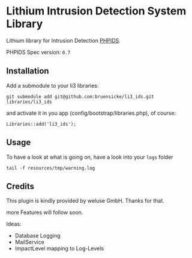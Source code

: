# Lithium Intrusion Detection System Library

Lithium library for Intrusion Detection [PHPIDS](http://phpids.org/).

PHPIDS Spec version: `0.7`

## Installation

Add a submodule to your li3 libraries:

	git submodule add git@github.com:bruensicke/li3_ids.git libraries/li3_ids

and activate it in you app (config/bootstrap/libraries.php), of course:

	Libraries::add('li3_ids');

## Usage

To have a look at what is going on, have a look into your `logs` folder

	tail -f resources/tmp/warning.log

## Credits

This plugin is kindly provided by weluse GmbH. Thanks for that.

more Features will follow soon.

Ideas:

- Database Logging
- MailService
- ImpactLevel mapping to Log-Levels
